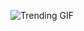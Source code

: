 ![Trending GIF](https://media4.giphy.com/media/v1.Y2lkPThiYjIxNzcyZTFqdWlvNTY0Y3RtanRzcWR1NG43amZwMXdwd3pmaWl2OG01ODNyNyZlcD12MV9naWZzX3NlYXJjaCZjdD1n/xUPGcEliCc7bETyfO8/giphy.gif)
